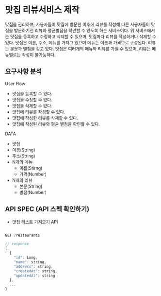 # 맛집 리뷰서비스 제작
맛집을 관리하며, 사용자들이 맛집에 방문한 이후에 리뷰를 작성해 다른 사용자들이 맛집을 방문하기전 리뷰와 평균별점을 확인할 수 있도록 하는 서비스이다. 위 서비스에서는 맛집을 등록하고 수정하고 삭제할 수 있으며, 맛집마다 리뷰를 작성하거나 삭제할 수 있다. 맛집은 이름, 주소, 메뉴를 가지고 있으며 메뉴는 이름과 가격으로 구성된다. 리뷰는 본문과 별점을 갖고 있다. 맛집은 여러개의 메뉴와 리뷰를 가질 수 있으며, 리뷰는 메뉴별로는 작성이 불가능하다.
## 요구사항 분석
User Flow 
* 맛집을 등록할 수 있다.
* 맛집을 수정할 수 있다.
* 맛집을 삭제할 수 있다.
* 맛집에 리뷰를 작성할 수 있다.
* 맛집에 작성한 리뷰를 삭제할 수 있다.
* 맛집에 작성된 리뷰와 평균 별점을 확인할 수 있다.

DATA
* 맛집
 * 이름(String)
 * 주소(String)
 * N개의 메뉴
   * 이름(Stirng)
   * 가격(Number)
 * N개의 리뷰
   * 본문(String)
   * 별점(Number)


## API SPEC (API 스펙 확인하기)
* 맛집 리스트 가져오기 API

```javaScript

GET /restaurants

// response
[
  {
    "id": Long,
    "name": string,
    "address": string,
    "createdAt": string,
    "updatedAt": string
  },
  ...
}

```


  
